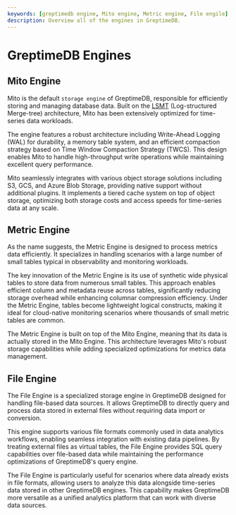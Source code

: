 ```yaml
---
keywords: [greptimedb engine, Mito engine, Metric engine, File engile]
description: Overview all of the engines in GreptimeDB.
---
```

# GreptimeDB Engines
## Mito Engine

Mito is the default `storage engine` of GreptimeDB, responsible for efficiently storing and managing database data. Built on the [LSMT][1] (Log-structured Merge-tree) architecture, Mito has been extensively optimized for time-series data workloads.

The engine features a robust architecture including Write-Ahead Logging (WAL) for durability, a memory table system, and an efficient compaction strategy based on Time Window Compaction Strategy (TWCS). This design enables Mito to handle high-throughput write operations while maintaining excellent query performance.

Mito seamlessly integrates with various object storage solutions including S3, GCS, and Azure Blob Storage, providing native support without additional plugins. It implements a tiered cache system on top of object storage, optimizing both storage costs and access speeds for time-series data at any scale.

[1]: https://en.wikipedia.org/wiki/Log-structured_merge-tree

## Metric Engine

As the name suggests, the Metric Engine is designed to process metrics data efficiently. It specializes in handling scenarios with a large number of small tables typical in observability and monitoring workloads.

The key innovation of the Metric Engine is its use of synthetic wide physical tables to store data from numerous small tables. This approach enables efficient column and metadata reuse across tables, significantly reducing storage overhead while enhancing columnar compression efficiency. Under the Metric Engine, tables become lightweight logical constructs, making it ideal for cloud-native monitoring scenarios where thousands of small metric tables are common.

The Metric Engine is built on top of the Mito Engine, meaning that its data is actually stored in the Mito Engine. This architecture leverages Mito's robust storage capabilities while adding specialized optimizations for metrics data management.

## File Engine

The File Engine is a specialized storage engine in GreptimeDB designed for handling file-based data sources. It allows GreptimeDB to directly query and process data stored in external files without requiring data import or conversion.

This engine supports various file formats commonly used in data analytics workflows, enabling seamless integration with existing data pipelines. By treating external files as virtual tables, the File Engine provides SQL query capabilities over file-based data while maintaining the performance optimizations of GreptimeDB's query engine.

The File Engine is particularly useful for scenarios where data already exists in file formats, allowing users to analyze this data alongside time-series data stored in other GreptimeDB engines. This capability makes GreptimeDB more versatile as a unified analytics platform that can work with diverse data sources.
